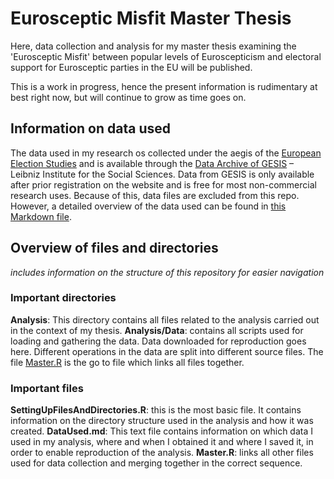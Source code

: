 # Eurosceptic Misfit Master Thesis
Here, data collection and analysis for my master thesis examining the 'Eurosceptic Misfit' between popular levels of Euroscepticism and electoral support for Eurosceptic parties in the EU will be published. 

This is a work in progress, hence the present information is rudimentary at best right now, but will continue to grow as time goes on. 

## Information on data used
The data used in my research os collected under the aegis of the [European Election Studies](http://eeshomepage.net/) and is available through the [Data Archive of GESIS](http://www.gesis.org/home/) – Leibniz Institute for the Social Sciences. Data from GESIS is only available after prior registration on the website and is free for most non-commercial research uses. Because of this, data files are excluded from this repo. However, a detailed overview of the data used can be found in [this Markdown file](./Analysis/Data/DataUsed.md). 

## Overview of files and directories
_includes information on the structure of this repository for easier navigation_
### Important directories
**Analysis**: This directory contains all files related to the analysis carried out in the context of my thesis. 
**Analysis/Data**: contains all scripts used for loading and gathering the data. Data downloaded for reproduction goes here. Different operations in the data are split into different source files. The file [Master.R](./Analysis/Data/Master.R) is the go to file which links all files together. 

### Important files 
**SettingUpFilesAndDirectories.R**: this is the most basic file. It contains information on the directory structure used in the analysis and how it was created.
**DataUsed.md**: This text file contains information on which data I used in my analysis, where and when I obtained it and where I saved it, in order to enable reproduction of the analysis. 
**Master.R**: links all other files used for data collection and merging together in the correct sequence. 
